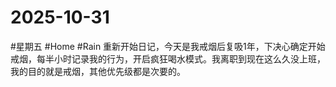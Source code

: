 # 2025-10-31
#星期五 #Home  #Rain 
重新开始日记，今天是我戒烟后复吸1年，下决心确定开始戒烟，每半小时记录我的行为，开启疯狂喝水模式。我离职到现在这么久没上班，我的目的就是戒烟，其他优先级都是次要的。